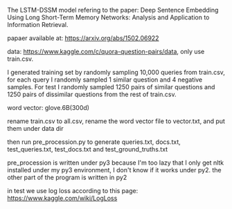 The LSTM-DSSM model refering to the paper: Deep Sentence Embedding Using Long Short-Term Memory Networks: Analysis and Application to Information Retrieval.

papaer available at: https://arxiv.org/abs/1502.06922

data: https://www.kaggle.com/c/quora-question-pairs/data, only use train.csv.

I generated training set by randomly sampling 10,000 queries from train.csv, for each query I randomly sampled 1 similar question and 4 negative samples. For test I randomly sampled 1250 pairs of similar questions and 1250 pairs of dissimilar questions from the rest of train.csv.

word vector: glove.6B(300d)

rename train.csv to all.csv, rename the word vector file to vector.txt, and put them under data dir

then run pre_procession.py to generate queries.txt, docs.txt, test_queries.txt, test_docs.txt and test_ground_truths.txt

pre_procession is written under py3 because I'm too lazy that I only get nltk installed under my py3 environment, I don't know if it works under py2. the other part of the program is written in py2

in test we use log loss according to this page: https://www.kaggle.com/wiki/LogLoss